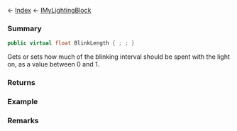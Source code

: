← [Index](Api-Index) ← [IMyLightingBlock](Sandbox.ModAPI.Ingame.IMyLightingBlock)

### Summary

```csharp
public virtual float BlinkLength { ; ; }
```

Gets or sets how much of the blinking interval should be spent with the light on, as a value between 0 and 1.

### Returns

### Example

### Remarks

